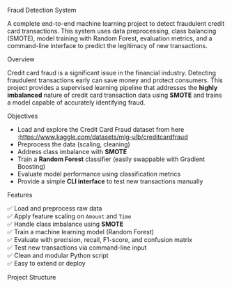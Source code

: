  Fraud Detection System

A complete end-to-end machine learning project to detect fraudulent credit card transactions. This system uses data preprocessing, class balancing (SMOTE), model training with Random Forest, evaluation metrics, and a command-line interface to predict the legitimacy of new transactions.



Overview

Credit card fraud is a significant issue in the financial industry. Detecting fraudulent transactions early can save money and protect consumers. This project provides a supervised learning pipeline that addresses the **highly imbalanced** nature of credit card transaction data using **SMOTE** and trains a model capable of accurately identifying fraud.



 Objectives

- Load and explore the Credit Card Fraud dataset from here :https://www.kaggle.com/datasets/mlg-ulb/creditcardfraud
- Preprocess the data (scaling, cleaning)
- Address class imbalance with **SMOTE**
- Train a **Random Forest** classifier (easily swappable with Gradient Boosting)
- Evaluate model performance using classification metrics
- Provide a simple **CLI interface** to test new transactions manually


 Features

✅ Load and preprocess raw data  
✅ Apply feature scaling on `Amount` and `Time`  
✅ Handle class imbalance using **SMOTE**  
✅ Train a machine learning model (Random Forest)  
✅ Evaluate with precision, recall, F1-score, and confusion matrix  
✅ Test new transactions via command-line input  
✅ Clean and modular Python script  
✅ Easy to extend or deploy



 Project Structure

